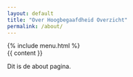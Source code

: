 ```yaml
---
layout: default
title: "Over Hoogbegaafdheid Overzicht"
permalink: /about/
---
```

<div class="layout">
  {% include menu.html %}
  <div class="content">
    {{ content }}
  </div>
</div>

Dit is de about pagina.


